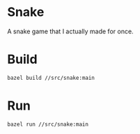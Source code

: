 # Snake
A snake game that I actually made for once.

# Build
```bash
bazel build //src/snake:main
```

# Run
```bash
bazel run //src/snake:main
```
